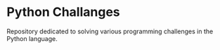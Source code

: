 # Python Challanges
Repository dedicated to solving various programming challenges in the Python language.
